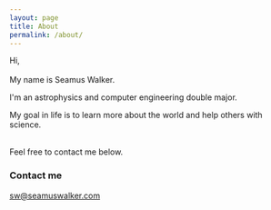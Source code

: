 ```yaml
---
layout: page
title: About
permalink: /about/
---
```


Hi,
<br/><br/>
My name is Seamus Walker.

I'm an astrophysics and computer engineering double major.

My goal in life is to learn more about the world and help others with science.  
&nbsp;


Feel free to contact me below.

### Contact me

[sw@seamuswalker.com](mailto:sw@seamuswalker.com)
